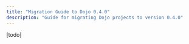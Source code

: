 ```yaml
---
title: "Migration Guide to Dojo 0.4.0"
description: "Guide for migrating Dojo projects to version 0.4.0"
---
```


[todo]
